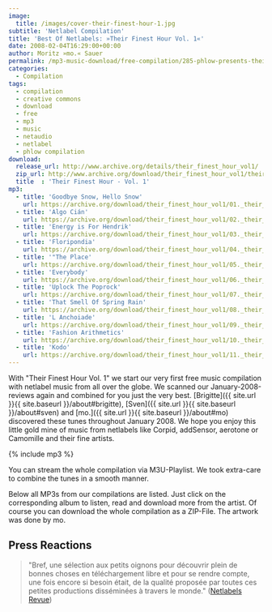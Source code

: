 ```yaml
---
image:
  title: /images/cover-their-finest-hour-1.jpg
subtitle: 'Netlabel Compilation'
title: 'Best Of Netlabels: »Their Finest Hour Vol. 1«'
date: 2008-02-04T16:29:00+00:00
author: Moritz »mo.« Sauer
permalink: /mp3-music-download/free-compilation/285-phlow-presents-their-finest-hour-vol-1
categories:
  - Compilation
tags:
  - compilation
  - creative commons
  - download
  - free
  - mp3
  - music
  - netaudio
  - netlabel
  - phlow compilation
download:
  release_url: http://www.archive.org/details/their_finest_hour_vol1/
  zip_url: http://www.archive.org/download/their_finest_hour_vol1/their_finest_hour_vol1_vbr_mp3.zip
  title  : 'Their Finest Hour - Vol. 1'
mp3:
  - title: 'Goodbye Snow, Hello Snow'
    url: https://archive.org/download/their_finest_hour_vol1/01._their_finest_hour_vol_1-bobby_baby-bye_bye_snow_hello_snow_version_by_dof.mp3
  - title: 'Algo Cián'
    url: https://archive.org/download/their_finest_hour_vol1/02._their_finest_hour_vol_1-crisopa-algo_cin.mp3
  - title: 'Energy is For Hendrik'
    url: https://archive.org/download/their_finest_hour_vol1/03._their_finest_hour_vol_1-bliss-energy_is_for_henrik.mp3
  - title: 'Floripondia'
    url: https://archive.org/download/their_finest_hour_vol1/04._their_finest_hour_vol_1-cri-kong-floripondia.mp3
  - title: '"The Place'
    url: https://archive.org/download/their_finest_hour_vol1/05._their_finest_hour_vol_1-superbus-the_place.mp3
  - title: 'Everybody'
    url: https://archive.org/download/their_finest_hour_vol1/06._their_finest_hour_vol_1-muji_ghostape-everybody.mp3
  - title: 'Uplock The Poprock'
    url: https://archive.org/download/their_finest_hour_vol1/07._their_finest_hour_vol_1-aqua_luminus_iii.-uplock_the_poprock.mp3
  - title: 'That Smell Of Spring Rain'
    url: https://archive.org/download/their_finest_hour_vol1/08._their_finest_hour_vol_1-vim-that_smell_of_spring_rain.mp3
  - title: 'L Anchoiade'
    url: https://archive.org/download/their_finest_hour_vol1/09._their_finest_hour_vol_1-volfoniq__disrupt___bo_marley-lanchoade.mp3
  - title: 'Fashion Arithmetics'
    url: https://archive.org/download/their_finest_hour_vol1/10._their_finest_hour_vol_1-bluermutt-fashion_arithmetics.mp3
  - title: 'Kodo'
    url: https://archive.org/download/their_finest_hour_vol1/11._their_finest_hour_vol_1-le_mpris-kodo.mp3https://archive.org/download/their_finest_hour_vol1/12._their_finest_hour_vol_1-the_raincoated_man-outro.mp3
---
```

With "Their Finest Hour Vol. 1" we start our very first free music compilation with netlabel music from all over the globe. We scanned our January-2008-reviews again and combined for you just the very best. [Brigitte]({{ site.url }}{{ site.baseurl }}/about#brigitte), [Sven]({{ site.url }}{{ site.baseurl }}/about#sven) and [mo.]({{ site.url }}{{ site.baseurl }}/about#mo) discovered these tunes throughout January 2008. We hope you enjoy this little gold mine of music from netlabels like Corpid, addSensor, aerotone or Camomille and their fine artists.<!--more-->

{% include mp3 %}

You can stream the whole compilation via M3U-Playlist. We took extra-care to combine the tunes in a smooth manner.

Below all MP3s from our compilations are listed. Just click on the corresponding album to listen, read and download more from the artist. Of course you can download the whole compilation as a ZIP-File. The artwork was done by mo.

## Press Reactions

> "Bref, une sélection aux petits oignons pour découvrir plein de bonnes choses en téléchargement libre et pour se rendre compte, une fois encore si besoin était, de la qualité proposée par toutes ces petites productions disséminées à travers le monde." ([Netlabels Revue](http://netlabelsrevue.blogspot.com/2008/02/phlow-presents-their-finest-hour-vol1.html))

